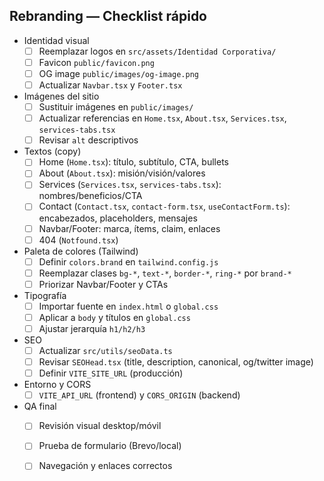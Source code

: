## Rebranding — Checklist rápido

- Identidad visual
  - [ ] Reemplazar logos en `src/assets/Identidad Corporativa/`
  - [ ] Favicon `public/favicon.png`
  - [ ] OG image `public/images/og-image.png`
  - [ ] Actualizar `Navbar.tsx` y `Footer.tsx`

- Imágenes del sitio
  - [ ] Sustituir imágenes en `public/images/`
  - [ ] Actualizar referencias en `Home.tsx`, `About.tsx`, `Services.tsx`, `services-tabs.tsx`
  - [ ] Revisar `alt` descriptivos

- Textos (copy)
  - [ ] Home (`Home.tsx`): título, subtítulo, CTA, bullets
  - [ ] About (`About.tsx`): misión/visión/valores
  - [ ] Services (`Services.tsx`, `services-tabs.tsx`): nombres/beneficios/CTA
  - [ ] Contact (`Contact.tsx`, `contact-form.tsx`, `useContactForm.ts`): encabezados, placeholders, mensajes
  - [ ] Navbar/Footer: marca, ítems, claim, enlaces
  - [ ] 404 (`Notfound.tsx`)

- Paleta de colores (Tailwind)
  - [ ] Definir `colors.brand` en `tailwind.config.js`
  - [ ] Reemplazar clases `bg-*`, `text-*`, `border-*`, `ring-*` por `brand-*`
  - [ ] Priorizar Navbar/Footer y CTAs

- Tipografía
  - [ ] Importar fuente en `index.html` o `global.css`
  - [ ] Aplicar a `body` y títulos en `global.css`
  - [ ] Ajustar jerarquía `h1/h2/h3`

- SEO
  - [ ] Actualizar `src/utils/seoData.ts`
  - [ ] Revisar `SEOHead.tsx` (title, description, canonical, og/twitter image)
  - [ ] Definir `VITE_SITE_URL` (producción)

- Entorno y CORS
  - [ ] `VITE_API_URL` (frontend) y `CORS_ORIGIN` (backend)

- QA final
  - [ ] Revisión visual desktop/móvil
  - [ ] Prueba de formulario (Brevo/local)
  - [ ] Navegación y enlaces correctos



